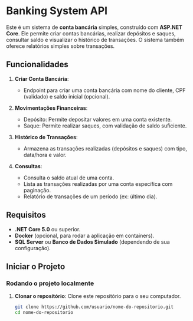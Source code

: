 # Banking System API

Este é um sistema de **conta bancária** simples, construído com **ASP.NET Core**. Ele permite criar contas bancárias, realizar depósitos e saques, consultar saldo e visualizar o histórico de transações. O sistema também oferece relatórios simples sobre transações.

## Funcionalidades

1. **Criar Conta Bancária**:
   - Endpoint para criar uma conta bancária com nome do cliente, CPF (validado) e saldo inicial (opcional).

2. **Movimentações Financeiras**:
   - Depósito: Permite depositar valores em uma conta existente.
   - Saque: Permite realizar saques, com validação de saldo suficiente.

3. **Histórico de Transações**:
   - Armazena as transações realizadas (depósitos e saques) com tipo, data/hora e valor.

4. **Consultas**:
   - Consulta o saldo atual de uma conta.
   - Lista as transações realizadas por uma conta específica com paginação.
   - Relatório de transações de um período (ex: último dia).

## Requisitos

- **.NET Core 5.0** ou superior.
- **Docker** (opcional, para rodar a aplicação em containers).
- **SQL Server** ou **Banco de Dados Simulado** (dependendo de sua configuração).

## Iniciar o Projeto

### Rodando o projeto localmente

1. **Clonar o repositório**:
   Clone este repositório para o seu computador.
   ```bash
   git clone https://github.com/usuario/nome-do-repositorio.git
   cd nome-do-repositorio
